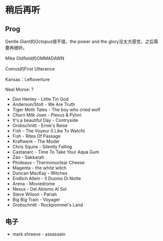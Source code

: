 # 稍后再听

## Prog

Gentle Giant的Octopus很不错，the power and the glory没太大感觉，之后需要再细听。

Mike Oldfield的OMMADAWN

Comus的First Utterance

Kansas：Leftoverture

Neal Morse: ?

- Don Henley - Little Tin God
- Anderson/Stolt - We Are Truth
- Tiger Moth Tales - The boy who cried wolf
- Churn Milk Joan - Plexus & Pylori
- It's a beautiful Day - Contryside
- Grobschnitt - Ernie's Reise
- Fish - The Voyeur (I Like To Watch)
- Fish - Rites Of Passage
- Kraftwerk - The Model
- Chris Squire - Silently Falling
- Castanarc - Time To Take Your Aqua Gum 
- Zao - Sakkarah
- Phideaux - Thermonuclear Cheese
- Magenta - the white witch
- Duncan MacKay - Witches
- Endlich Allein - Il Duomo Di Notte
- Arena - Moviedrome
- Nexus - Del Abismo Al Sol
- Steve Wilson - Pariah
- Big Big Train - Voyager
- Grobschnitt - Rockpommel's Land 

## 电子

- mark shreeve - assassain